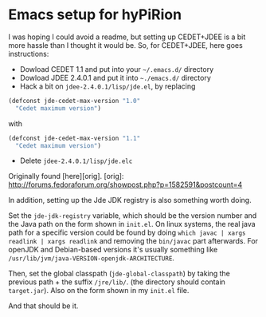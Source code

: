 # Emacs setup for hyPiRion

I was hoping I could avoid a readme, but setting up CEDET+JDEE is a bit more
hassle than I thought it would be. So, for CEDET+JDEE, here goes instructions:

* Dowload CEDET 1.1 and put into your `~/.emacs.d/` directory
* Dowload JDEE 2.4.0.1 and put it into `~./emacs.d/` directory
* Hack a bit on `jdee-2.4.0.1/lisp/jde.el`, by replacing

```lisp
(defconst jde-cedet-max-version "1.0"
  "Cedet maximum version")
```

  with
```lisp
(defconst jde-cedet-max-version "1.1"
  "Cedet maximum version")
```

* Delete `jdee-2.4.0.1/lisp/jde.elc`

Originally found [here][orig].
[orig]: http://forums.fedoraforum.org/showpost.php?p=1582591&postcount=4

In addition, setting up the Jde JDK registry is also something worth doing.

Set the `jde-jdk-registry` variable, which should be the version number and the
Java path on the form shown in `init.el`. On linux systems, the real java path
for a specific version could be found by doing `which javac | xargs readlink |
xargs readlink` and removing the `bin/javac` part afterwards. For openJDK and
Debian-based versions it's usually something like
`/usr/lib/jvm/java-VERSION-openjdk-ARCHITECTURE`.

Then, set the global classpath (`jde-global-classpath`) by taking the previous
path + the suffix `/jre/lib/`. (the directory should contain `target.jar`). Also
on the form shown in my `init.el` file.

And that should be it.
